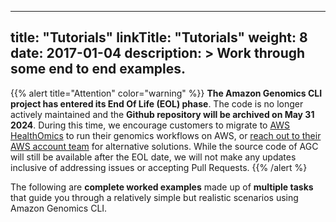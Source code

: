 
---
title: "Tutorials"
linkTitle: "Tutorials"
weight: 8
date: 2017-01-04
description: >
  Work through some end to end examples.
---

{{% alert title="Attention" color="warning" %}}
**The Amazon Genomics CLI project has entered its End Of Life (EOL) phase**. The code is no longer actively maintained and the **Github repository will be archived on May 31 2024**. During this time, we encourage customers to migrate to [AWS HealthOmics](https://aws.amazon.com/healthomics/) to run their genomics workflows on AWS, or [reach out to their AWS account team](https://aws.amazon.com/contact-us/?nc2=h_header) for alternative solutions. While the source code of AGC will still be available after the EOL date, we will not make any updates inclusive of addressing issues or accepting Pull Requests.
{{% /alert %}

The following are **complete worked examples** made up of **multiple tasks** that guide you through a relatively simple but realistic scenarios using Amazon Genomics CLI.

